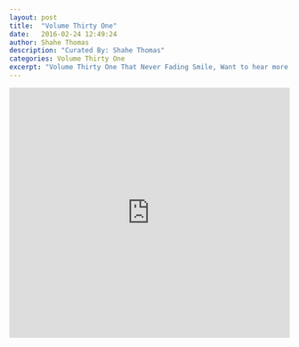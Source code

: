 ```yaml
---
layout: post
title:  "Volume Thirty One"
date:   2016-02-24 12:49:24
author: Shahe Thomas
description: "Curated By: Shahe Thomas"
categories: Volume Thirty One
excerpt: "Volume Thirty One That Never Fading Smile, Want to hear more great music? Check back every Wednesday"
---
```

<iframe width="100%" height="450" scrolling="no" frameborder="no" src="https://w.soundcloud.com/player/?url=https%3A//api.soundcloud.com/playlists/199552499%3Fsecret_token%3Ds-E4IZX&amp;auto_play=false&amp;hide_related=true&amp;show_comments=false&amp;show_user=true&amp;show_reposts=false&amp;visual=true"></iframe>

